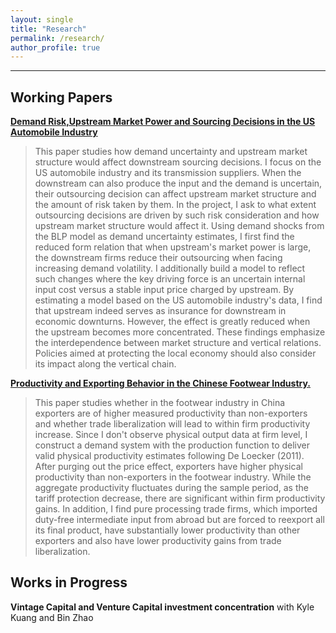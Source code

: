 ```yaml
---
layout: single
title: "Research"
permalink: /research/
author_profile: true
---
```

---
## Working Papers

**[Demand Risk,Upstream Market Power and Sourcing Decisions in the US Automobile Industry](http://qinshuxue/files/jmp.pdf)** 
> This paper studies how demand uncertainty and upstream market structure would affect downstream sourcing decisions. I focus on the US automobile industry and its transmission suppliers. When the downstream can also produce the input and the demand is uncertain, their outsourcing decision can affect upstream market structure and the amount of risk taken by them. In the project, I ask to what extent outsourcing decisions are driven by such risk consideration and how upstream market structure would affect it. Using demand shocks from the BLP model as demand uncertainty estimates, I first find the reduced form relation that when upstream's market power is large, the downstream firms reduce their outsourcing when facing increasing demand volatility. I additionally build a model to reflect such changes where the key driving force is an uncertain internal input cost versus a stable input price charged by upstream. By estimating a model based on the US automobile industry's data, I find that upstream indeed serves as insurance for downstream in economic downturns. However, the effect is greatly reduced when the upstream becomes more concentrated. These findings emphasize the interdependence between market structure and vertical relations. Policies aimed at protecting the local economy should also consider its impact along the vertical chain.

**[Productivity and Exporting Behavior in the Chinese Footwear Industry.](http://qinshuxue/files/footwear.pdf)**  
>This paper studies whether in the footwear industry in China exporters are of higher measured productivity than non-exporters and whether trade liberalization will lead to within firm productivity increase. Since I don't observe physical output data at firm level, I construct a demand system with the production function to deliver valid physical productivity estimates following De Loecker (2011). After purging out the price effect, exporters have higher physical productivity than non-exporters in the footwear industry. While the aggregate productivity fluctuates during the sample period, as the tariff protection decrease, there are significant within firm productivity gains. In addition, I find pure processing trade firms, which imported duty-free intermediate input from abroad but are forced to reexport all its final product, have substantially lower productivity than other exporters and also have lower productivity gains from trade liberalization.

## Works in Progress

**Vintage Capital and Venture Capital investment concentration**
with Kyle Kuang and Bin Zhao
